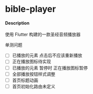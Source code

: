 # bible-player

#### Description
使用 Flutter 构建的一款圣经音频播放器

单测问题
- [ ] 已播放的元素 点击后不应该重新播放
- [ ] 正在播放图标待实现
- [ ] 已播放的元素 暂停时 正在播放图标暂停
- [ ] 全部播放按钮样式调整
- [ ] 首页标题动画
- [ ] 首页初始化路由未定义
